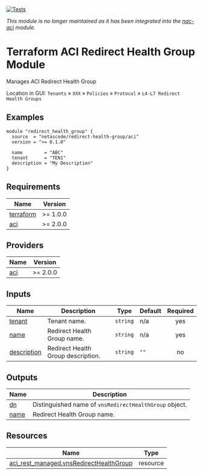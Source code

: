 <!-- BEGIN_TF_DOCS -->
[![Tests](https://github.com/netascode/terraform-aci-redirect-health-group/actions/workflows/test.yml/badge.svg)](https://github.com/netascode/terraform-aci-redirect-health-group/actions/workflows/test.yml)

*This module is no longer maintained as it has been integrated into the [nac-aci](https://github.com/netascode/terraform-aci-nac-aci) module.*

# Terraform ACI Redirect Health Group Module

Manages ACI Redirect Health Group

Location in GUI:
`Tenants` » `XXX` » `Policies` » `Protocol` » `L4-L7 Redirect Health Groups`

## Examples

```hcl
module "redirect_health_group" {
  source  = "netascode/redirect-health-group/aci"
  version = ">= 0.1.0"

  name        = "ABC"
  tenant      = "TEN1"
  description = "My Description"
}
```

## Requirements

| Name | Version |
|------|---------|
| <a name="requirement_terraform"></a> [terraform](#requirement\_terraform) | >= 1.0.0 |
| <a name="requirement_aci"></a> [aci](#requirement\_aci) | >= 2.0.0 |

## Providers

| Name | Version |
|------|---------|
| <a name="provider_aci"></a> [aci](#provider\_aci) | >= 2.0.0 |

## Inputs

| Name | Description | Type | Default | Required |
|------|-------------|------|---------|:--------:|
| <a name="input_tenant"></a> [tenant](#input\_tenant) | Tenant name. | `string` | n/a | yes |
| <a name="input_name"></a> [name](#input\_name) | Redirect Health Group name. | `string` | n/a | yes |
| <a name="input_description"></a> [description](#input\_description) | Redirect Health Group description. | `string` | `""` | no |

## Outputs

| Name | Description |
|------|-------------|
| <a name="output_dn"></a> [dn](#output\_dn) | Distinguished name of `vnsRedirectHealthGroup` object. |
| <a name="output_name"></a> [name](#output\_name) | Redirect Health Group name. |

## Resources

| Name | Type |
|------|------|
| [aci_rest_managed.vnsRedirectHealthGroup](https://registry.terraform.io/providers/CiscoDevNet/aci/latest/docs/resources/rest_managed) | resource |
<!-- END_TF_DOCS -->